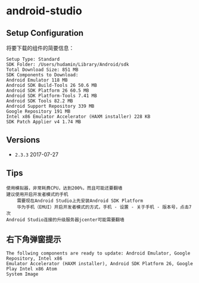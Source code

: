 # android-studio

## Setup Configuration

将要下载的组件的简要信息：

    Setup Type: Standard
    SDK Folder: /Users/hudamin/Library/Android/sdk
    Total Download Size: 851 MB
    SDK Components to Download: 
    Android Emulator 118 MB
    Android SDK Build-Tools 26 50.6 MB
    Android SDK Platform 26 60.5 MB
    Android SDK Platform-Tools 7.41 MB
    Android SDK Tools 82.2 MB
    Android Support Repository 339 MB
    Google Repository 191 MB
    Intel x86 Emulator Accelerator (HAXM installer) 228 KB
    SDK Patch Applier v4 1.74 MB


## Versions

* `2.3.3` 2017-07-27


## Tips

    使用模拟器，非常耗费CPU，达到200%，而且可能还要翻墙
    建议使用开启开发者模式的手机
        需要现在Android Studio上先安装Android SDK Platform
        华为手机（EMUI）开启开发者模式的方式，手机 - 设置 - 关于手机 - 版本号，点击7次
    Android Studio连接的升级服务器jcenter可能需要翻墙


## 右下角弹窗提示

    The follwing components are ready to update: Android Emulator, Google Repository, Intel x86
    Emulator Accelerator (HAXM installer), Android SDK Platform 26, Google Play Intel x86 Atom
    System Image
